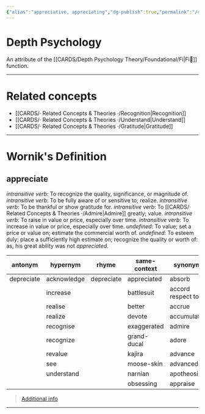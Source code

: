 ```yaml
---
{"alias":"appreciative, appreciating","dg-publish":true,"permalink":"/cards/related-concepts-and-theories/appreciate/","dgPassFrontmatter":true,"created":"2023-05-10T21:17:39.397+02:00","updated":"2023-05-12T08:21:17.265+02:00"}
---
```


# Depth Psychology 
An attribute of the [[CARDS/Depth Psychology Theory/Foundational/Fi\|Fi🧭]] function. 

---
# Related concepts
- [[CARDS/· Related Concepts & Theories ·/Recognition\|Recognition]]
- [[CARDS/· Related Concepts & Theories ·/Understand\|Understand]]
- [[CARDS/· Related Concepts & Theories ·/Gratitude\|Gratitude]] 
---
# Wornik's Definition
## appreciate
*intransitive verb*: To recognize the quality, significance, or magnitude of.
*intransitive verb*: To be fully aware of or sensitive to; realize.
*intransitive verb*: To be thankful or show gratitude for.
*intransitive verb*: To [[CARDS/· Related Concepts & Theories ·/Admire\|Admire]] greatly; value.
*intransitive verb*: To raise in value or price, especially over time.
*intransitive verb*: To increase in value or price, especially over time.
*undefined*: To value; set a price or value on; estimate the commercial worth of.
*undefined*: To esteem duly; place a sufficiently high estimate on; recognize the quality or worth of: as, his great ability was not <em>appreciated.</em>

| antonym |hypernym |rhyme |same-context |synonym |variant |verb-form |
| --- | --- | --- | --- | --- | --- | --- |
| depreciate | acknowledge | depreciate | appreciated | absorb | rise | appreciated |
|  | increase |  | battlesuit | accord respect to |  | appreciates |
|  | realise |  | better | accrue |  | appreciating |
|  | realize |  | devote | accumulate |  |  |
|  | recognise |  | exaggerated | admire |  |  |
|  | recognize |  | grand-ducal | adore |  |  |
|  | revalue |  | kajira | advance |  |  |
|  | see |  | moose-skin | advanced |  |  |
|  | understand |  | narnian | apotheosize |  |  |
|  |  |  | obsessing | appraise |  |  |

> [Additional info](https://www.wordnik.com/words/appreciate)
---